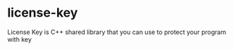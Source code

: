 license-key
===========

License Key is C++ shared library that you can use to protect your program with key
